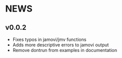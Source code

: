 # NEWS

## v0.0.2
- Fixes typos in jamovi/jmv functions
- Adds more descriptive errors to jamovi output
- Remove dontrun from examples in documentation

